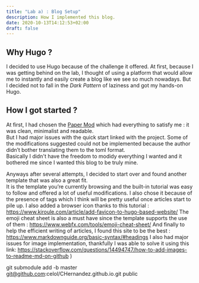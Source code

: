 ```yaml
---
title: "Lab a) : Blog Setup"
description: How I implemented this blog.
date: 2020-10-13T14:12:53+02:00
draft: false
---
```

## Why Hugo ?
I decided to use Hugo because of the challenge it offered. At first, because I was getting behind on the lab, I thought of using a platform that would allow me to instantly and easily create a blog like we see so much nowadays. But I decided not to fall in the *Dark Pattern* of laziness and got my hands-on Hugo.
## How I got started ?
At first, I had chosen the [Paper Mod](https://themes.gohugo.io/hugo-papermod/ "Looks good, but not ideal") which had everything to satisfy me : it was clean, minimalist and readable.    
But I had major issues with the quick start linked with the project. Some of the modifications suggested could not be implemented because the author didn’t bother translating them to the toml format.   
Basically I didn't have the freedom to modidy everything I wanted and it bothered me since I wanted this blog to be truly mine.


Anyways after several attempts, I decided to start over and found another template that was also a great fit.   
It is the template you’re currently browsing and the built-in tutorial was easy to follow and offered a lot of useful modifications. I also chose it because of the presence of tags which I think will be pretty useful once articles start to pile up.
I also added a browser icon thanks to this tutorial : https://www.kiroule.com/article/add-favicon-to-hugo-based-website/
The emoji cheat sheet is also a must have since the template supports the use of them : https://www.webfx.com/tools/emoji-cheat-sheet/ 
And finally to help the efficient writing of articles, I found this site to be the best : https://www.markdownguide.org/basic-syntax/#headings 
I also had major issues for image implementation, thankfully I was able to solve it using this link: https://stackoverflow.com/questions/14494747/how-to-add-images-to-readme-md-on-github )

git submodule add -b master git@github.com:celol/CHernandez.github.io.git public